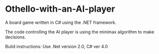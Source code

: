 # Othello-with-an-AI-player
A board game written in C# using the .NET framework.

The code controlling the AI player is using the minimax algorithm to make decisions.

Build instructions:
Use .Net version 2.0, C# ver 4.0
